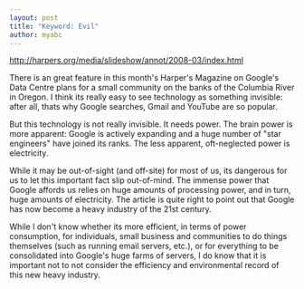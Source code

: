 ```yaml
---
layout: post
title: "Keyword: Evil"
author: myabc
---
```


 
<http://harpers.org/media/slideshow/annot/2008-03/index.html>

There is an great feature in this month's Harper's Magazine on Google's Data Centre plans for a small community on the banks of the Columbia River in Oregon. I think its really easy to see technology as something invisible: after all, thats why Google searches, Gmail and YouTube are so popular.

But this technology is not really invisible. It needs power. The brain power is more apparent: Google is actively expanding and a huge number of "star engineers" have joined its ranks. The less apparent, oft-neglected power is electricity.

While it may be out-of-sight (and off-site) for most of us, its dangerous for us to let this important fact slip out-of-mind. The immense power that Google affords us relies on huge amounts of processing power, and in turn, huge amounts of electricity. The article is quite right to point out that Google has now become a heavy industry of the 21st century.

While I don't know whether its more efficient, in terms of power consumption, for individuals, small business and communities to do things themselves (such as running email servers, etc.), or for everything to be consolidated into Google's huge farms of servers, I do know that it is important not to not consider the efficiency and environmental record of this new heavy industry.
